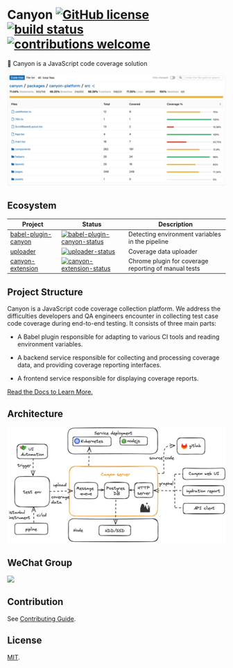 # Canyon [![GitHub license](https://img.shields.io/badge/license-MIT-blue.svg)](https://github.com/canyon-project/canyon/blob/main/LICENSE) [![build status](https://github.com/canyon-project/canyon/actions/workflows/test.yml/badge.svg?branch=main)](https://github.com/canyon-project/canyon/actions/workflows/ci.yml) [![contributions welcome](https://img.shields.io/badge/contributions-welcome-brightgreen?logo=github)](CODE_OF_CONDUCT.md)

👋 Canyon is a JavaScript code coverage solution

![](./screenshots/coverage-report.jpg)

## Ecosystem

| Project               | Status                                                       | Description                                     |
| --------------------- | ------------------------------------------------------------ |-------------------------------------------------|
| [babel-plugin-canyon]          | [![babel-plugin-canyon-status]][babel-plugin-canyon-package]                   | Detecting environment variables in the pipeline |
| [uploader]                | [![uploader-status]][uploader-package]                               | Coverage data uploader          |
| [canyon-extension]             | [![canyon-extension-status]][canyon-extension-package]                         | Chrome plugin for coverage reporting of manual tests                           |

[babel-plugin-canyon]: https://github.com/canyon-project/babel-plugin-canyon
[uploader]: https://github.com/canyon-project/uploader
[canyon-extension]: https://github.com/canyon-project/canyon-extension
[babel-plugin-canyon-status]: https://img.shields.io/npm/v/babel-plugin-canyon.svg
[uploader-status]: https://img.shields.io/github/v/release/canyon-project/uploader?label=release
[canyon-extension-status]: https://img.shields.io/chrome-web-store/v/omnpafdjidgpdmlimbangcjjaaodbeof.svg
[babel-plugin-canyon-package]: https://npmjs.com/package/babel-plugin-canyon
[uploader-package]: https://github.com/canyon-project/uploader/releases
[canyon-extension-package]: https://chrome.google.com/webstore/detail/canyon/omnpafdjidgpdmlimbangcjjaaodbeof

## Project Structure

Canyon is a JavaScript code coverage collection platform. We address the difficulties developers and QA engineers encounter in collecting test case code coverage during end-to-end testing. It consists of three main parts:

- A Babel plugin responsible for adapting to various CI tools and reading environment variables.

- A backend service responsible for collecting and processing coverage data, and providing coverage reporting interfaces.

- A frontend service responsible for displaying coverage reports.


[Read the Docs to Learn More.](https://docs.canyonjs.org)

## Architecture

![](./screenshots/architecture.png)

## WeChat Group

<img src="./screenshots/wechat6.jpg" style="width: 200px"/>


## Contribution

See [Contributing Guide](CONTRIBUTING.md).

## License

[MIT](LICENSE).
